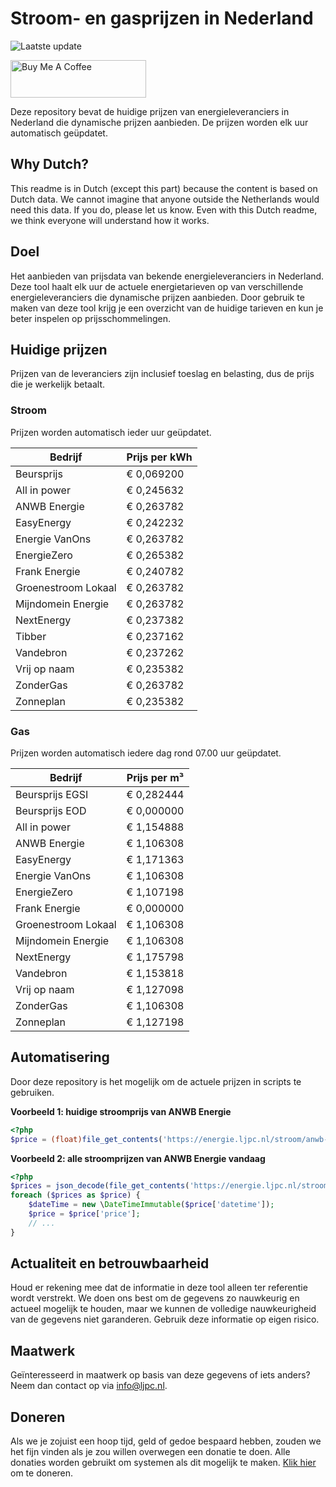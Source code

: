 # Stroom- en gasprijzen in Nederland

![Laatste update](https://img.shields.io/badge/laatste%20update-2024--01--31%2019%3A00%20CET-brightgreen)

<a href="https://www.buymeacoffee.com/Lars-" target="_blank"><img src="https://cdn.buymeacoffee.com/buttons/v2/default-orange.png" alt="Buy Me A Coffee" height="60" style="height: 60px !important;width: 217px !important;" ></a>

Deze repository bevat de huidige prijzen van energieleveranciers in Nederland die dynamische prijzen aanbieden. De prijzen worden elk uur automatisch geüpdatet.

## Why Dutch?

This readme is in Dutch (except this part) because the content is based on Dutch data. We cannot imagine that anyone outside the Netherlands would need this data. If you do, please let us know. Even with this Dutch readme, we think
everyone will understand how it works.

## Doel

Het aanbieden van prijsdata van bekende energieleveranciers in Nederland. Deze tool haalt elk uur de actuele energietarieven op van verschillende energieleveranciers die dynamische prijzen aanbieden. Door gebruik te maken van deze tool
krijg je een overzicht van de huidige tarieven en kun je beter inspelen op prijsschommelingen.

## Huidige prijzen

Prijzen van de leveranciers zijn inclusief toeslag en belasting, dus de prijs die je werkelijk betaalt.

### Stroom

Prijzen worden automatisch ieder uur geüpdatet.

 Bedrijf | Prijs per kWh 
---------|---------------
Beursprijs | € 0,069200
All in power | € 0,245632
ANWB Energie | € 0,263782
EasyEnergy | € 0,242232
Energie VanOns | € 0,263782
EnergieZero | € 0,265382
Frank Energie | € 0,240782
Groenestroom Lokaal | € 0,263782
Mijndomein Energie | € 0,263782
NextEnergy | € 0,237382
Tibber | € 0,237162
Vandebron | € 0,237262
Vrij op naam | € 0,235382
ZonderGas | € 0,263782
Zonneplan | € 0,235382


### Gas

Prijzen worden automatisch iedere dag rond 07.00 uur geüpdatet.

 Bedrijf | Prijs per m³ 
---------|--------------
Beursprijs EGSI | € 0,282444
Beursprijs EOD | € 0,000000
All in power | € 1,154888
ANWB Energie | € 1,106308
EasyEnergy | € 1,171363
Energie VanOns | € 1,106308
EnergieZero | € 1,107198
Frank Energie | € 0,000000
Groenestroom Lokaal | € 1,106308
Mijndomein Energie | € 1,106308
NextEnergy | € 1,175798
Vandebron | € 1,153818
Vrij op naam | € 1,127098
ZonderGas | € 1,106308
Zonneplan | € 1,127198


## Automatisering

Door deze repository is het mogelijk om de actuele prijzen in scripts te gebruiken.

**Voorbeeld 1: huidige stroomprijs van ANWB Energie**

```php
<?php
$price = (float)file_get_contents('https://energie.ljpc.nl/stroom/anwb-energie-nu.txt');

```

**Voorbeeld 2: alle stroomprijzen van ANWB Energie vandaag**

```php
<?php
$prices = json_decode(file_get_contents('https://energie.ljpc.nl/stroom/all-in-power-vandaag.json'),true);
foreach ($prices as $price) {
    $dateTime = new \DateTimeImmutable($price['datetime']);
    $price = $price['price'];
    // ...
}
```

## Actualiteit en betrouwbaarheid

Houd er rekening mee dat de informatie in deze tool alleen ter referentie wordt verstrekt. We doen ons best om de gegevens zo nauwkeurig en actueel mogelijk te houden, maar we kunnen de volledige nauwkeurigheid van de gegevens niet
garanderen. Gebruik deze informatie op eigen risico.

## Maatwerk

Geïnteresseerd in maatwerk op basis van deze gegevens of iets anders? Neem dan contact op
via [info@ljpc.nl](mailto:info@ljpc.nl?subject=Energie%20prijzen).

## Doneren

Als we je zojuist een hoop tijd, geld of gedoe bespaard hebben, zouden we het fijn vinden als je zou willen overwegen een
donatie te doen. Alle donaties worden gebruikt om systemen als dit mogelijk te
maken. [Klik hier](https://www.buymeacoffee.com/Lars-) om te doneren.
